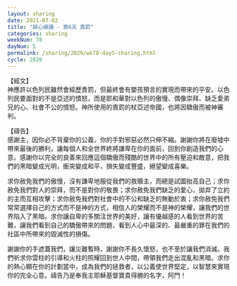 ```yaml
---
layout: sharing
date: 2021-07-02
title: "耕心禱讀 - 第6天 責罰"
categories: sharing
weekNum: 78
dayNum: 5
permalink: /sharing/2020/wk78-day5-sharing.html
cycle: 2020
---
```


【經文】  
神應許以色列民雖然會經歷責罰，但最終會有嬰孩預言的實現而帶來的平安。以色列民要面對的不是亞述的憤怒，而是耶和華對以色列的傲慢、偶像崇拜、缺乏愛弟兄的心、社會不公的憤怒。神所使用的責罰的杖亞述帝國，也將因驕傲而被神審判。

【禱告】  
感謝主，因你必不背棄你的公義，你的手對邪惡必然只伸不縮。謝謝你將在廢墟中帶來最後的勝利，讓每個人和全世界終將謙卑在你的面前，回到你創造我們的心意。感謝你以完全的良善來回應這個驕傲而殘酷的世界中的所有壓迫和敵意，把我們的黑暗變成光明，衝突變成和平，損失變成豐盛，絕望變成喜樂。

求你赦免我們的傲慢，沒有謙卑地服從我們的救贖主，而總是試圖抬高自己；求你赦免我們對人的崇拜，而不是對你的敬畏；求你赦免我們缺乏的愛心，拋弃了立約的主而互相攻擊；求你赦免我們對社會中的不公和缺乏的無動於衷；求你赦免我們常常選擇自己的方式而不是神的方式，相信人的榮耀而不是神的榮耀，讓我們的世界陷入了黑暗。求你讓自卑的多關注世界的美好，讓有優越感的人看到世界的苦難，讓我們看到自己的驕傲帶來的問題，看到人心中最深的、最嚴重的罪在我們的社區中所帶來的毀滅性的損傷。

謝謝你的手遮蓋我們，讓災難暫時，謝謝你不長久懷怒，也不至於讓我們消滅。我們祈求你雲柱的引導和火柱的照耀回到世人中間，帶領我們走出混亂和黑暗。求你的熱心顯在你的計劃當中，成為我們的拯救者，以公義使世界堅定，以智慧來實現你的完全心意。禱告乃是奉我主耶穌基督寶貴得勝的名字，阿門！
